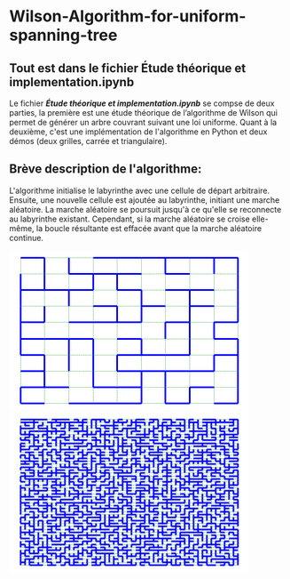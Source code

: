 # Wilson-Algorithm-for-uniform-spanning-tree
## Tout est dans le fichier Étude théorique et implementation.ipynb 
Le fichier ***Étude théorique et implementation.ipynb*** se compse de deux parties, la première est une étude théorique de l’algorithme de Wilson qui permet de générer un arbre couvrant suivant une loi uniforme. Quant à la deuxième, c'est une implémentation de l'algorithme en Python et deux démos (deux  grilles, carrée et triangulaire).
## Brève description de l'algorithme:

L'algorithme initialise le labyrinthe avec une cellule de départ arbitraire. Ensuite, une nouvelle cellule est ajoutée au labyrinthe, initiant une marche aléatoire. La marche aléatoire se poursuit jusqu'à ce qu'elle se reconnecte au labyrinthe existant. Cependant, si la marche aléatoire se croise elle-même, la boucle résultante est effacée avant que la marche aléatoire continue.

![](https://github.com/AhmedASN/Wilson-Algorithm-for-uniform-spanning-tree/blob/main/Grid%20and%20UST.png) 
![](https://github.com/AhmedASN/Wilson-Algorithm-for-uniform-spanning-tree/blob/main/Grid%20and%20UST2.png)
